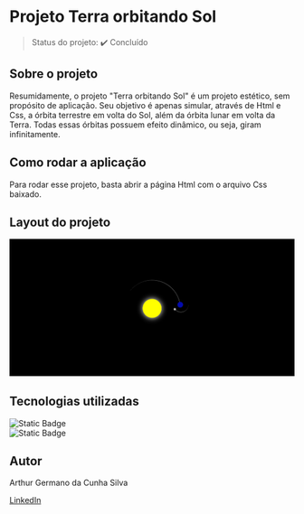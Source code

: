 # Projeto Terra orbitando Sol
> Status do projeto: :heavy_check_mark: Concluído

## Sobre o projeto
Resumidamente, o projeto "Terra orbitando Sol" é um projeto estético, sem propósito de aplicação. Seu objetivo é apenas simular, através de Html e Css, a órbita terrestre em volta do Sol, além da órbita lunar em volta da Terra. Todas essas órbitas possuem efeito dinâmico, ou seja, giram infinitamente.

## Como rodar a aplicação
Para rodar esse projeto, basta abrir a página Html com o arquivo Css baixado.

## Layout do projeto
<img src="https://github.com/ArthurGerman/Projetos/blob/e182be31b61722b9e0169ed2f02e8a1cca255147/Projeto%20Terra%20orbitando%20Sol/images/Terra%20orbitando%20Sol.png">

## Tecnologias utilizadas
<p>
 <img alt="Static Badge" src="https://img.shields.io/badge/Html-red"><br>
 <img alt="Static Badge" src="https://img.shields.io/badge/Css-blue">
</p>

## Autor
Arthur Germano da Cunha Silva

[LinkedIn](https://www.linkedin.com/in/arthur-germano-72000a271/)
